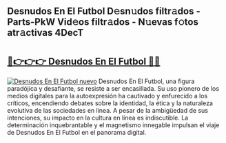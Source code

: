 ## Desnudos En El Futbol D𝚎sn𝚞dos filtr𝚊dos - Parts-PkW Vid𝚎os filtr𝚊dos - N𝚞evas f𝚘tos atr𝚊ctivas 4DecT

# <h2><a href="http://mb7rfrs.tromn.icu/?c=Desnudos+En+El+Futbol">🔗👉👉👉 Desnudos En El Futbol 🔗🔗</a></h2>

[![Desnudos En El Futbol nuevo](https://i.imgur.com/pEAQMta.gif)](http://mb7rfrs.tromn.icu/?c=Desnudos+En+El+Futbol)
Desnudos En El Futbol, una figura paradójica y desafiante, se resiste a ser encasillada. Su uso pionero de los medios digitales para la autoexpresión ha cautivado y enfurecido a los críticos, encendiendo debates sobre la identidad, la ética y la naturaleza evolutiva de las sociedades en línea. A pesar de la ambigüedad de sus intenciones, su impacto en la cultura en línea es indiscutible. La determinación inquebrantable y el magnetismo innegable impulsan el viaje de Desnudos En El Futbol en el panorama digital.
